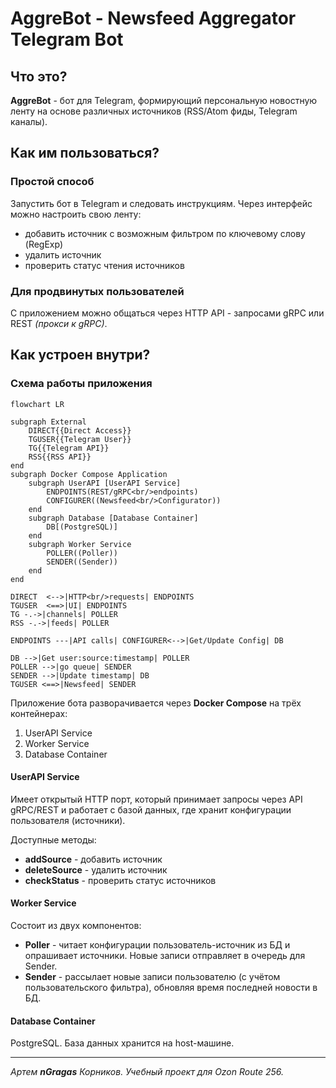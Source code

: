 # AggreBot - Newsfeed Aggregator Telegram Bot

## Что это?
**AggreBot** - бот для Telegram, формирующий персональную новостную ленту на
основе различных источников (RSS/Atom фиды, Telegram каналы).


## Как им пользоваться?
### Простой способ
Запустить бот в Telegram и следовать инструкциям.
Через интерфейс можно настроить свою ленту:
- добавить источник с возможным фильтром по ключевому слову (RegExp)
- удалить источник
- проверить статус чтения источников

### Для продвинутых пользователей
С приложением можно общаться через HTTP API - запросами gRPC или REST 
_(прокси к gRPC)_.


## Как устроен внутри?
### Схема работы приложения
```mermaid
flowchart LR

subgraph External
    DIRECT{{Direct Access}}
    TGUSER{{Telegram User}}
    TG{{Telegram API}}
    RSS{{RSS API}}
end
subgraph Docker Compose Application
    subgraph UserAPI [UserAPI Service]
        ENDPOINTS(REST/gRPC<br/>endpoints)
        CONFIGURER((Newsfeed<br/>Configurator))
    end
    subgraph Database [Database Container]
        DB[(PostgreSQL)]
    end
    subgraph Worker Service
        POLLER((Poller))
        SENDER((Sender))
    end
end

DIRECT  <-->|HTTP<br/>requests| ENDPOINTS
TGUSER  <==>|UI| ENDPOINTS
TG -.->|channels| POLLER
RSS -.->|feeds| POLLER

ENDPOINTS ---|API calls| CONFIGURER<-->|Get/Update Config| DB

DB -->|Get user:source:timestamp| POLLER 
POLLER -->|go queue| SENDER
SENDER -->|Update timestamp| DB
TGUSER <==>|Newsfeed| SENDER

```
Приложение бота разворачивается через **Docker Compose** на трёх 
контейнерах:
1. UserAPI Service
2. Worker Service
3. Database Container

#### UserAPI Service
Имеет открытый HTTP порт, который принимает запросы через API gRPC/REST и 
работает с базой данных, где хранит конфигурации пользователя (источники).

Доступные методы:
- **addSource** - добавить источник
- **deleteSource** - удалить источник
- **checkStatus** - проверить статус источников

#### Worker Service
Состоит из двух компонентов:
- **Poller** - читает конфигурации пользователь-источник из БД и опрашивает 
  источники. Новые записи отправляет в очередь для Sender.
- **Sender** - рассылает новые записи пользователю (с учётом пользовательского 
  фильтра), обновляя время последней новости в БД.

#### Database Container
PostgreSQL. База данных хранится на host-машине.

---
_Артем **nGragas** Корников. Учебный проект для Ozon Route 256._